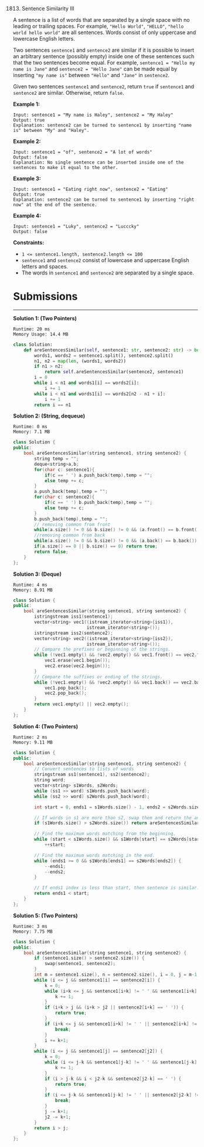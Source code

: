 1813. Sentence Similarity III

A sentence is a list of words that are separated by a single space with no leading or trailing spaces. For example, `"Hello World"`, `"HELLO"`, `"hello world hello world"` are all sentences. Words consist of only uppercase and lowercase English letters.

Two sentences `sentence1` and `sentence2` are similar if it is possible to insert an arbitrary sentence (possibly empty) inside one of these sentences such that the two sentences become equal. For example, `sentence1 = "Hello my name is Jane"` and `sentence2 = "Hello Jane"` can be made equal by inserting `"my name is"` between `"Hello"` and `"Jane"` in `sentence2`.

Given two sentences `sentence1` and `sentence2`, return `true` if `sentence1` and `sentence2` are similar. Otherwise, return `false`.

 

**Example 1:**
```
Input: sentence1 = "My name is Haley", sentence2 = "My Haley"
Output: true
Explanation: sentence2 can be turned to sentence1 by inserting "name is" between "My" and "Haley".
```

**Example 2:**
```
Input: sentence1 = "of", sentence2 = "A lot of words"
Output: false
Explanation: No single sentence can be inserted inside one of the sentences to make it equal to the other.
```

**Example 3:**
```
Input: sentence1 = "Eating right now", sentence2 = "Eating"
Output: true
Explanation: sentence2 can be turned to sentence1 by inserting "right now" at the end of the sentence.
```

**Example 4:**
```
Input: sentence1 = "Luky", sentence2 = "Lucccky"
Output: false
```

**Constraints:**

* `1 <= sentence1.length, sentence2.length <= 100`
* `sentence1` and `sentence2` consist of lowercase and uppercase English letters and spaces.
* The words in `sentence1` and `sentence2` are separated by a single space.

# Submissions
---
**Solution 1: (Two Pointers)**
```
Runtime: 20 ms
Memory Usage: 14.4 MB
```
```python
class Solution:
    def areSentencesSimilar(self, sentence1: str, sentence2: str) -> bool:
        words1, words2 = sentence1.split(), sentence2.split()
        n1, n2 = map(len, (words1, words2))
        if n1 > n2:
            return self.areSentencesSimilar(sentence2, sentence1)
        i = 0
        while i < n1 and words1[i] == words2[i]:
            i += 1
        while i < n1 and words1[i] == words2[n2 - n1 + i]:
            i += 1
        return i == n1
```

**Solution 2: (String, dequeue)**
```
Runtime: 0 ms
Memory: 7.1 MB
```
```c++
class Solution {
public:
    bool areSentencesSimilar(string sentence1, string sentence2) {
        string temp = "";
        deque<string>a,b;
        for(char c: sentence1){
            if(c == ' ') a.push_back(temp),temp = "";
            else temp += c;
        }
        a.push_back(temp),temp = "";
        for(char c: sentence2){
            if(c == ' ') b.push_back(temp),temp = "";
            else temp += c;
        }
        b.push_back(temp),temp = "";
		// removing common from front
        while(a.size() != 0 && b.size() != 0 && (a.front() == b.front())) a.pop_front(),b.pop_front();
        //removing common from back
		while(a.size() != 0 && b.size() != 0 && (a.back() == b.back())) a.pop_back(),b.pop_back();
		if(a.size() == 0 || b.size() == 0) return true;
        return false;
    }
};
```

**Solution 3: (Deque)**
```
Runtime: 4 ms
Memory: 8.91 MB
```
```c++
class Solution {
public:
    bool areSentencesSimilar(string sentence1, string sentence2) {
        istringstream iss1(sentence1);
        vector<string> vec1((istream_iterator<string>{iss1}),
                            istream_iterator<string>());
        istringstream iss2(sentence2);
        vector<string> vec2((istream_iterator<string>{iss2}),
                            istream_iterator<string>());
        // Compare the prefixes or beginning of the strings.
        while (!vec1.empty() && !vec2.empty() && vec1.front() == vec2.front()) {
            vec1.erase(vec1.begin());
            vec2.erase(vec2.begin());
        }
        // Compare the suffixes or ending of the strings.
        while (!vec1.empty() && !vec2.empty() && vec1.back() == vec2.back()) {
            vec1.pop_back();
            vec2.pop_back();
        }
        return vec1.empty() || vec2.empty();
    }
};
```

**Solution 4: (Two Pointers)**
```
Runtime: 2 ms
Memory: 9.11 MB
```
```c++
class Solution {
public:
    bool areSentencesSimilar(string sentence1, string sentence2) {
        // Convert sentences to lists of words
        stringstream ss1(sentence1), ss2(sentence2);
        string word;
        vector<string> s1Words, s2Words;
        while (ss1 >> word) s1Words.push_back(word);
        while (ss2 >> word) s2Words.push_back(word);

        int start = 0, ends1 = s1Words.size() - 1, ends2 = s2Words.size() - 1;

        // If words in s1 are more than s2, swap them and return the answer.
        if (s1Words.size() > s2Words.size()) return areSentencesSimilar(sentence2, sentence1);

        // Find the maximum words matching from the beginning.
        while (start < s1Words.size() && s1Words[start] == s2Words[start])
            ++start;

        // Find the maximum words matching in the end.
        while (ends1 >= 0 && s1Words[ends1] == s2Words[ends2]) {
            --ends1;
            --ends2;
        }

        // If ends1 index is less than start, then sentence is similar.
        return ends1 < start;
    }
};
```

**Solution 5: (Two Pointers)**
```
Runtime: 3 ms
Memory: 7.75 MB
```
```c++
class Solution {
public:
    bool areSentencesSimilar(string sentence1, string sentence2) {
        if (sentence1.size() > sentence2.size()) {
            swap(sentence1, sentence2);
        }
        int m = sentence1.size(), n = sentence2.size(), i = 0, j = m-1, j2 = n-1, k;
        while (i <= j && sentence1[i] == sentence2[i]) {
            k = 0;
            while (i+k <= j && sentence1[i+k] != ' ' && sentence1[i+k] == sentence2[i+k]) {
                k += 1; 
            }
            if (i+k > j && (i+k > j2 || sentence2[i+k] == ' ')) {
                return true;
            }
            if (i+k <= j && sentence1[i+k] != ' ' || sentence2[i+k] != ' ') {
                break;
            }
            i += k+1;
        }
        while (i <= j && sentence1[j] == sentence2[j2]) {
            k = 0;
            while (i <= j-k && sentence1[j-k] != ' ' && sentence1[j-k] == sentence2[j2-k]) {
                k += 1;
            }
            if (i > j-k && i < j2-k && sentence2[j2-k] == ' ') {
                return true;
            }
            if (i <= j-k && sentence1[j-k] != ' ' || sentence2[j2-k] != ' ') {
                break;
            }
            j -= k+1;
            j2 -= k+1;
        }
        return i > j;
    }
};
```
